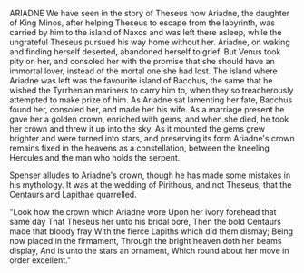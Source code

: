 ARIADNE
  We have seen in the story of Theseus how Ariadne, the daughter of
  King Minos, after helping Theseus to escape from the labyrinth, was
  carried by him to the island of Naxos and was left there asleep, while
  the ungrateful Theseus pursued his way home without her. Ariadne, on
  waking and finding herself deserted, abandoned herself to grief. But
  Venus took pity on her, and consoled her with the promise that she
  should have an immortal lover, instead of the mortal one she had lost.
  The island where Ariadne was left was the favourite island of
  Bacchus, the same that he wished the Tyrrhenian mariners to carry
  him to, when they so treacherously attempted to make prize of him.
  As Ariadne sat lamenting her fate, Bacchus found her, consoled her,
  and made her his wife. As a marriage present he gave her a golden
  crown, enriched with gems, and when she died, he took her crown and
  threw it up into the sky. As it mounted the gems grew brighter and
  were turned into stars, and preserving its form Ariadne's crown
  remains fixed in the heavens as a constellation, between the
  kneeling Hercules and the man who holds the serpent.

  Spenser alludes to Ariadne's crown, though he has made some mistakes
  in his mythology. It was at the wedding of Pirithous, and not Theseus,
  that the Centaurs and Lapithae quarrelled.

  "Look how the crown which Ariadne wore
  Upon her ivory forehead that same day
  That Theseus her unto his bridal bore,
  Then the bold Centaurs made that bloody fray
  With the fierce Lapiths which did them dismay;
  Being now placed in the firmament,
  Through the bright heaven doth her beams display,
  And is unto the stars an ornament,
  Which round about her move in order excellent."